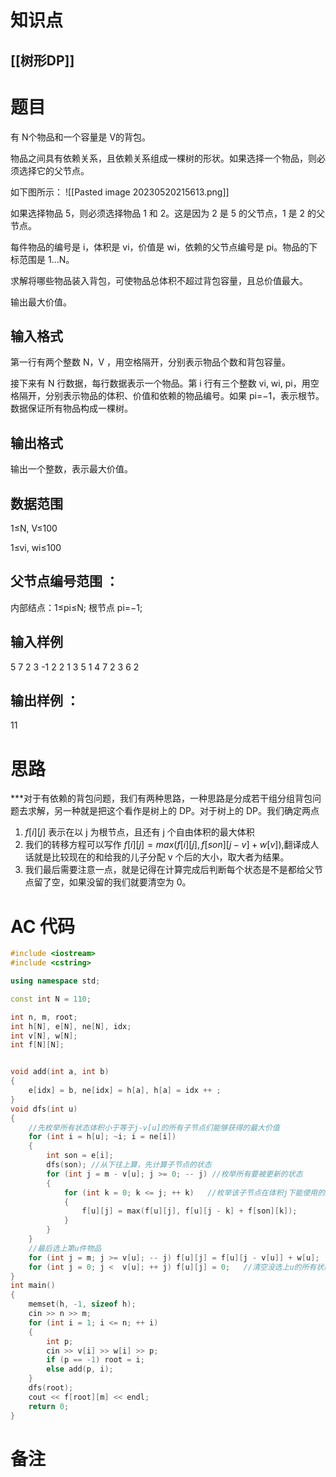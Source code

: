 # 知识点
  ## [[树形DP]]
# 题目
 有 N个物品和一个容量是 V的背包。

物品之间具有依赖关系，且依赖关系组成一棵树的形状。如果选择一个物品，则必须选择它的父节点。

如下图所示：
![[Pasted image 20230520215613.png]]

如果选择物品 5，则必须选择物品 1 和 2。这是因为 2 是 5 的父节点，1 是 2 的父节点。

每件物品的编号是 i，体积是 vi，价值是 wi，依赖的父节点编号是 pi。物品的下标范围是 1…N。

求解将哪些物品装入背包，可使物品总体积不超过背包容量，且总价值最大。

输出最大价值。

## 输入格式
第一行有两个整数 N，V
，用空格隔开，分别表示物品个数和背包容量。

接下来有 N 行数据，每行数据表示一个物品。第 i 行有三个整数 vi, wi, pi，用空格隔开，分别表示物品的体积、价值和依赖的物品编号。如果 pi=−1，表示根节。数据保证所有物品构成一棵树。

## 输出格式
输出一个整数，表示最大价值。

## 数据范围
1≤N, V≤100

1≤vi, wi≤100
## 父节点编号范围 ：
内部结点：1≤pi≤N;
根节点 pi=−1;
## 输入样例
5 7
2 3 -1
2 2 1
3 5 1
4 7 2
3 6 2
## 输出样例 ：
11

# 思路
***对于有依赖的背包问题，我们有两种思路，一种思路是分成若干组分组背包问题去求解，另一种就是把这个看作是树上的 DP。对于树上的 DP。我们确定两点

1. $f[i][j]$ 表示在以 j 为根节点，且还有 j 个自由体积的最大体积
2. 我们的转移方程可以写作 $f[i][j]=max(f[i][j],f[son][j-v]+w[v])$,翻译成人话就是比较现在的和给我的儿子分配 v 个后的大小，取大者为结果。
3. 我们最后需要注意一点，就是记得在计算完成后判断每个状态是不是都给父节点留了空，如果没留的我们就要清空为 0。
# AC 代码
```cpp
#include <iostream>
#include <cstring>

using namespace std;

const int N = 110;

int n, m, root;
int h[N], e[N], ne[N], idx;
int v[N], w[N];
int f[N][N];


void add(int a, int b)
{
    e[idx] = b, ne[idx] = h[a], h[a] = idx ++ ;
}
void dfs(int u)
{
    //先枚举所有状态体积小于等于j-v[u]的所有子节点们能够获得的最大价值
    for (int i = h[u]; ~i; i = ne[i])
    {
        int son = e[i];
        dfs(son); //从下往上算，先计算子节点的状态
        for (int j = m - v[u]; j >= 0; -- j) //枚举所有要被更新的状态
        {
            for (int k = 0; k <= j; ++ k)   //枚举该子节点在体积j下能使用的所有可能体积数
            {
                f[u][j] = max(f[u][j], f[u][j - k] + f[son][k]);
            }
        }
    }
    //最后选上第u件物品
    for (int j = m; j >= v[u]; -- j) f[u][j] = f[u][j - v[u]] + w[u];
    for (int j = 0; j <  v[u]; ++ j) f[u][j] = 0;   //清空没选上u的所有状态
}
int main()
{
    memset(h, -1, sizeof h);
    cin >> n >> m;
    for (int i = 1; i <= n; ++ i)
    {
        int p;
        cin >> v[i] >> w[i] >> p;
        if (p == -1) root = i;
        else add(p, i);
    }
    dfs(root);
    cout << f[root][m] << endl;
    return 0;
}
```
# 备注
